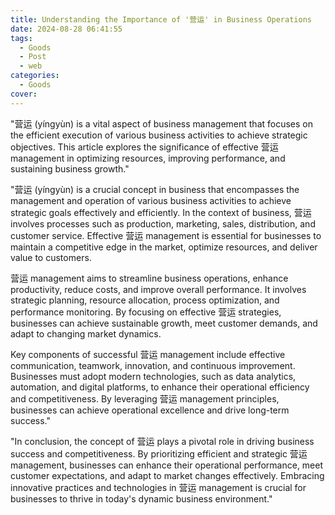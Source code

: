```yaml
---
title: Understanding the Importance of '营运' in Business Operations
date: 2024-08-28 06:41:55
tags:
  - Goods
  - Post
  - web
categories:
  - Goods
cover: 
---
```


"营运 (yíngyùn) is a vital aspect of business management that focuses on the efficient execution of various business activities to achieve strategic objectives. This article explores the significance of effective 营运 management in optimizing resources, improving performance, and sustaining business growth."

"营运 (yíngyùn) is a crucial concept in business that encompasses the management and operation of various business activities to achieve strategic goals effectively and efficiently. In the context of business, 营运 involves processes such as production, marketing, sales, distribution, and customer service. Effective 营运 management is essential for businesses to maintain a competitive edge in the market, optimize resources, and deliver value to customers.

营运 management aims to streamline business operations, enhance productivity, reduce costs, and improve overall performance. It involves strategic planning, resource allocation, process optimization, and performance monitoring. By focusing on effective 营运 strategies, businesses can achieve sustainable growth, meet customer demands, and adapt to changing market dynamics.

Key components of successful 营运 management include effective communication, teamwork, innovation, and continuous improvement. Businesses must adopt modern technologies, such as data analytics, automation, and digital platforms, to enhance their operational efficiency and competitiveness. By leveraging 营运 management principles, businesses can achieve operational excellence and drive long-term success."

"In conclusion, the concept of 营运 plays a pivotal role in driving business success and competitiveness. By prioritizing efficient and strategic 营运 management, businesses can enhance their operational performance, meet customer expectations, and adapt to market changes effectively. Embracing innovative practices and technologies in 营运 management is crucial for businesses to thrive in today's dynamic business environment."
